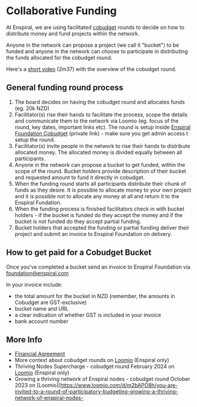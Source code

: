# Collaborative Funding

At Enspiral, we are using facilitated [cobudget](https://cobudget.com) rounds to decide on how to distribute money and fund projects within the network.

Anyone in the network can propose a project (we call it "bucket") to be funded and anyone in the network can choose to participate in distributing the funds allocated for the cobudget round.

Here's a [short video](https://www.youtube.com/watch?v=iGuObGipb0A) (2m37) with the overview of the cobudget round.

## General funding round process

1. The board decides on having the cobudget round and allocates funds (eg. 20k NZD)
2. Facilitator(s) rise their hands to facilitate the process, scope the details and communicate them to the network via Loomio (eg. focus of the round, key dates, important links etc). The round is setup inside [Enspiral Foundation Cobudget](https://cobudget.com/enspiral) (private link) - make sure you get admin access t setup the round.
3. Facilitator(s) invite people in the network to rise their hands to distribute allocated money. The allocated money is divided equally between all participants.
4. Anyone in the network can propose a bucket to get funded, within the scope of the round. Bucket holders provide description of their bucket and requested amount to fund it directly in cobudget.
5. When the funding round starts all participants distribute their chunk of funds as they desire. It is possible to allocate money to your own project and it is possible not to allocate any money at all and return it to the Enspiral Fundation.
6. When the funding process is finished facilitators check in with bucket holders - if the bucket is funded do they accept the money and if the bucket is not funded do they accept partial funding.
7. Bucket holders that accepted the funding or partial funding deliver their project and submit an invoice to Enspiral Foundation on delivery.

## How to get paid for a Cobudget Bucket

Once you've completed a bucket send an invoice to Enspiral Foundation via foundation@enspiral.com

In your invoice include:

* the total amount for the bucket in NZD \(remember, the amounts in Cobudget are GST-exclusive\)
* bucket name and URL
* a clear indication of whether GST is included in your invoice
* bank account number

## More Info

- [Financial Agreement](../agreements/financial.md)
- More context about cobudget rounds on [Loomio](https://www.loomio.org/d/DbW3nipl/it-s-time-facilitated-cobudget-) (Enspiral only)
- Thriving Nodes Supercharge - cobudget round February 2024 on [Loomio](https://www.loomio.com/d/xuMb3mfq/thriving-nodes-supercharge-cobudget-round-february-2024) (Enspiral only)
- Growing a thriving network of Enspiral nodes - cobudget round October 2023 on [Loomio](https://www.loomio.com/d/m2bAPO8h/you-are-invited-to-a-round-of-participatory-budgeting-growing-a-thriving-network-of-enspiral-nodes-
